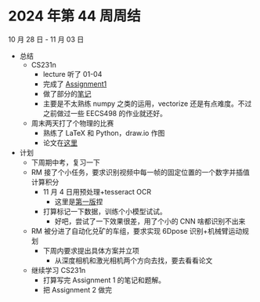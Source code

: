 # 2024 年第 44 周周结

10 月 28 日 - 11 月 03 日

- 总结
	- CS231n
		- lecture 听了 01-04
		- 完成了 [Assignment1](https://github.com/WncFht/CS231n/tree/main/assignment1)
		- 做了部分的[笔记](../AI/CS231n/Python%20Numpy.md)
		- 主要是不太熟练 numpy 之类的运用，vectorize 还是有点难度。不过之前做过一些 EECS498 的作业就还好。
	- 周末两天打了个物理的比赛
		- 熟练了 LaTeX 和 Python，draw.io 作图
		- 论文在[这里](351A.pdf)
- 计划
	- 下周期中考，复习一下
	- RM 接了个小任务，要求识别视频中每一帧的固定位置的一个数字并插值计算积分
		- 11 月 4 日用预处理+tesseract OCR 
    		- 这里是[第一版](https://github.com/WncFht/Power-OCR-Video-Analyzer)捏
		- 打算标记一下数据，训练个小模型试试。
    		- 好吧，尝试了一下效果很差，用了个小的 CNN 啥都识别不出来
	- RM 被分进了自动化兑矿的车组，要求实现 6Dpose 识别+机械臂运动规划
		- 下周内要求提出具体方案并立项
			- 从深度相机和激光相机两个方向去找，要去看看论文 
	- 继续学习 CS231n
		- 打算写完 Assignment 1 的笔记和题解。
		- 把 Assignment 2 做完